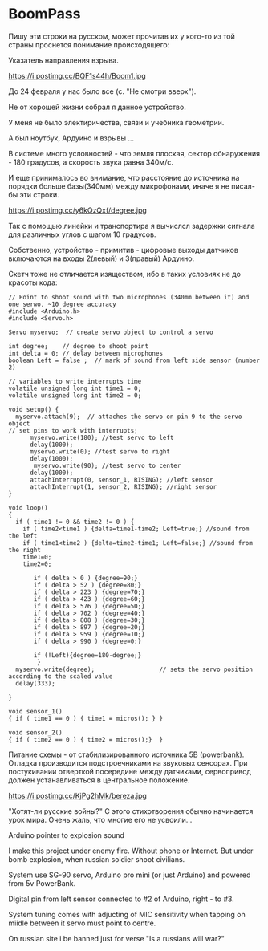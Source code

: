# BoomPass
Пишу эти строки на русском, может прочитав их у кого-то из той страны проснется понимание происходящего:

Указатель направления взрыва.

https://i.postimg.cc/BQF1s44h/Boom1.jpg

До 24 февраля у нас было все (с. "Не смотри вверх").

Не от хорошей жизни собрал я данное устройство.

У меня не было электиричества, связи и учебника геометрии.

А был ноутбук, Ардуино и взрывы ...

В системе много условностей - что земля плоская, сектор обнаружения - 180 градусов, а скорость звука равна 340м/с.

И еще принималось во внимание, что расстояние до источника на порядки больше базы(340мм) между микрофонами, иначе я не писал-бы эти строки.

https://i.postimg.cc/y6kQzQxf/degree.jpg

Так с помощью линейки и транспортира я вычислсл задержки сигнала для различных углов с шагом 10 градусов.

Собственно, устройство - примитив - цифровые выходы датчиков включаются на входы 2(левый) и 3(правый) Ардуино.

Скетч тоже не отличается изяществом, ибо в таких условиях не до красоты кода:

~~~
// Point to shoot sound with two microphones (340mm between it) and one serwo, ~10 degree accuracy
#include <Arduino.h>
#include <Servo.h>

Servo myservo;  // create servo object to control a servo

int degree;    // degree to shoot point
int delta = 0; // delay between microphones
boolean Left = false ;  // mark of sound from left side sensor (number 2)

// variables to write interrupts time
volatile unsigned long int time1 = 0;
volatile unsigned long int time2 = 0;

void setup() {
  myservo.attach(9);  // attaches the servo on pin 9 to the servo object
// set pins to work with interrupts;   
      myservo.write(180); //test servo to left
      delay(1000);
      myservo.write(0); //test servo to right
      delay(1000);
       myservo.write(90); //test servo to center
      delay(1000);
      attachInterrupt(0, sensor_1, RISING); //left sensor
      attachInterrupt(1, sensor_2, RISING); //right sensor
}

void loop() 
{
  if ( time1 != 0 && time2 != 0 ) {  
    if ( time2<time1 ) {delta=time1-time2; Left=true;} //sound from the left
    if ( time1<time2 ) {delta=time2-time1; Left=false;} //sound from the right
    time1=0;
    time2=0;
       
       if ( delta > 0 ) {degree=90;}
       if ( delta > 52 ) {degree=80;}
       if ( delta > 223 ) {degree=70;}
       if ( delta > 423 ) {degree=60;}
       if ( delta > 576 ) {degree=50;}
       if ( delta > 702 ) {degree=40;}
       if ( delta > 808 ) {degree=30;}
       if ( delta > 897 ) {degree=20;}
       if ( delta > 959 ) {degree=10;}
       if ( delta > 990 ) {degree=0;}

       if (!Left){degree=180-degree;}
        }
  myservo.write(degree);                  // sets the servo position according to the scaled value
  delay(333);

}

void sensor_1()
{ if ( time1 == 0 ) { time1 = micros(); } }

void sensor_2()
{ if ( time2 == 0 ) { time2 = micros();}  }
~~~

Питание схемы - от стабилизированного источника 5В (powerbank).
Отладка производится подстроечниками на звуковых сенсорах.
При постукивании отверткой посередине между датчиками, сервопривод должен устанавливаться в центральное положение.

https://i.postimg.cc/KjPg2hMk/bereza.jpg

"Хотят-ли русские войны?"
С этого стихотворения обычно начинается урок мира.
Очень жаль, что многие его не усвоили...


Arduino pointer to explosion sound

I make this project under enemy fire.
Without phone or Internet.
But under bomb explosion, when russian soldier shoot civilians.

System use SG-90 servo, Arduino pro mini (or just Arduino) and powered from 5v PowerBank.

Digital pin from left sensor connected to #2 of Arduino, right - to #3.

System tuning comes with adjucting of MIC sensitivity when tapping on miidle between it servo must point to centre.

On russian site i be banned just for verse "Is a russians will war?"
